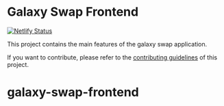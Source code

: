 # Galaxy Swap Frontend

[![Netlify Status](https://api.netlify.com/api/v1/badges/7bebf1a3-be7b-4165-afd1-446256acd5e3/deploy-status)](https://app.netlify.com/sites/pancake-prod/deploys)

This project contains the main features of the galaxy swap application.

If you want to contribute, please refer to the [contributing guidelines](./CONTRIBUTING.md) of this project.
# galaxy-swap-frontend
